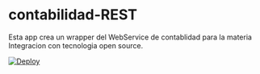 # contabilidad-REST
Esta app crea un wrapper del WebService de contablidad para la materia Integracion con tecnologia open source.


[![Deploy](https://www.herokucdn.com/deploy/button.svg)](https://heroku.com/deploy)
